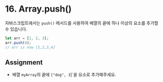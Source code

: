 # 16. Array.push()

자바스크립트에서는 `push()` 메서드를 사용하여 배열의 끝에 하나 이상의 요소를 추가할 수 있습니다.

```js
let arr = [1, 2, 3];
arr.push(4);
// arr is now [1,2,3,4]
```

## Assignment

- 배열 `myArray`의 끝에 `["dog", 3`]`을 요소로 추가해주세요.
